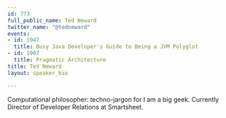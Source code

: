 ```yaml
---
id: 773
full_public_name: Ted Neward
twitter_name: "@tedneward"
events:
- id: 1947
  title: Busy Java Developer's Guide to Being a JVM Polyglot
- id: 1907
  title: Pragmatic Architecture
title: Ted Neward
layout: speaker_bio

---
```

Computational philosopher: techno-jargon for I am a big geek. Currently Director of Developer Relations at Smartsheet.